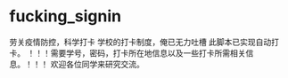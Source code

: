 # fucking_signin
劳关疫情防控，科学打卡
学校的打卡制度，俺已无力吐槽
此脚本已实现自动打卡。
！！！需要学号，密码，打卡所在地信息以及一些打卡所需相关信息。！！！
欢迎各位同学来研究交流。
